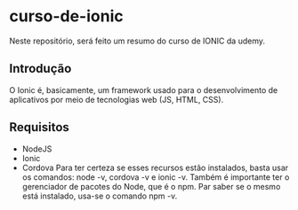 # curso-de-ionic
Neste repositório, será feito um resumo do curso de IONIC da udemy.

## Introdução
O Ionic é, basicamente, um framework usado para o desenvolvimento de aplicativos por meio de tecnologias web (JS, HTML, CSS). 

## Requisitos
- NodeJS
- Ionic 
- Cordova
Para ter certeza se esses recursos estão instalados, basta usar os comandos: node -v, cordova -v e ionic -v. Também é importante ter o gerenciador de pacotes do Node, que é o npm. Par saber se o mesmo está instalado, usa-se o comando npm -v.
